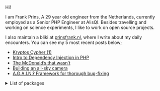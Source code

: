 Hi!

I am Frank Prins, A 29 year old engineer from the Netherlands, currently employed as a Senior PHP Engineer at AlisQI.
Besides travelling and working on science experiments, I like to work on open source projects.

I also maintain a bliki at [prinsfrank.nl](https://prinsfrank.nl), where I write about my daily encounters. You can see my 5 most recent posts below;

<!--START_SECTION:feed-->
* [Kryptos Cypher (1)](https:&#x2F;&#x2F;prinsfrank.nl&#x2F;2024&#x2F;05&#x2F;07&#x2F;Kryptos-cypher-does-RQ-mean-e-for-k4)
* [Intro to Dependency Injection in PHP](https:&#x2F;&#x2F;prinsfrank.nl&#x2F;2024&#x2F;05&#x2F;03&#x2F;Intro-to-dependency-injection-in-PHP)
* [The McDonald’s that wasn’t](https:&#x2F;&#x2F;prinsfrank.nl&#x2F;2024&#x2F;03&#x2F;04&#x2F;The_McDonalds_that_wasnt)
* [Building an all-sky camera](https:&#x2F;&#x2F;prinsfrank.nl&#x2F;2024&#x2F;02&#x2F;13&#x2F;Building-an-all-sky-camera)
* [A.G.A.I.N.‽ Framework for thorough bug-fixing](https:&#x2F;&#x2F;prinsfrank.nl&#x2F;2023&#x2F;08&#x2F;28&#x2F;AGAIN_Framework_for_thorough_bugfixing)
<!--END_SECTION:feed-->

<details>
    <summary>List of packages</summary>

| Title                                                                                                                             | Description                                | Active |                                                                                                                                                                                  |
|-----------------------------------------------------------------------------------------------------------------------------------|--------------------------------------------|--------|----------------------------------------------------------------------------------------------------------------------------------------------------------------------------------|
| [prinsfrank/standards](https://packagist.org/packages/prinsfrank/standards)                                                       | A collection of standards as enums         | ✅      | [![](https://img.shields.io/packagist/dt/prinsfrank/standards)](https://packagist.org/packages/prinsfrank/standards/stats)                                                       |
| [prinsfrank/enums](https://packagist.org/packages/prinsfrank/enums)                                                               | Working with enums in PHP made easier      | ✅      | [![](https://img.shields.io/packagist/dt/prinsfrank/enums)](https://packagist.org/packages/prinsfrank/enums/stats)                                                               |
| [prinsfrank/composer-version-lock](https://packagist.org/packages/prinsfrank/composer-version-lock)                               | Lock composer version to a version         | ❌ EOL  | [![](https://img.shields.io/packagist/dt/prinsfrank/composer-version-lock)](https://packagist.org/packages/prinsfrank/composer-version-lock/stats)                               |
| [prinsfrank/transliteration](https://packagist.org/packages/prinsfrank/transliteration)                                           | A typed transliteration wrapper            | ✅      | [![](https://img.shields.io/packagist/dt/prinsfrank/transliteration)](https://packagist.org/packages/prinsfrank/transliteration/stats)                                           |
| [prinsfrank/arithmetic-operations-floating-point](https://packagist.org/packages/prinsfrank/arithmetic-operations-floating-point) | Floating point arithmetics                 | ✅      | [![](https://img.shields.io/packagist/dt/prinsfrank/arithmetic-operations-floating-point)](https://packagist.org/packages/prinsfrank/arithmetic-operations-floating-point/stats) |
| [prinsfrank/measurement-unit](https://packagist.org/packages/prinsfrank/measurement-unit)                                         | A collection of measurement units          | ✅      | [![](https://img.shields.io/packagist/dt/prinsfrank/measurement-unit)](https://packagist.org/packages/prinsfrank/measurement-unit/stats)                                         |
| [prinsfrank/php-geo-svg](https://packagist.org/packages/prinsfrank/php-geo-svg)                                                   | Generate and display maps in SVG           | ✅      | [![](https://img.shields.io/packagist/dt/prinsfrank/php-geo-svg)](https://packagist.org/packages/prinsfrank/php-geo-svg/stats)                                                   |
| [prinsfrank/jsonapi-openapi-spec-generator](https://packagist.org/packages/prinsfrank/jsonapi-openapi-spec-generator)             | Generate an openapi spec for jsonapi       | ✅      | [![](https://img.shields.io/packagist/dt/prinsfrank/jsonapi-openapi-spec-generator)](https://packagist.org/packages/prinsfrank/jsonapi-openapi-spec-generator/stats)             |
| [prinsfrank/indenting-persistent-blade-compiler](https://packagist.org/packages/prinsfrank/indenting-persistent-blade-compiler)   | Persist indenting in blade templates       | ✅      | [![](https://img.shields.io/packagist/dt/prinsfrank/indenting-persistent-blade-compiler)](https://packagist.org/packages/prinsfrank/indenting-persistent-blade-compiler/stats)   |
| [prinsfrank/php-validated-properties-phpstan](https://packagist.org/packages/prinsfrank/php-validated-properties-phpstan)         | PHPStan extension for validated properties | ✅      | [![](https://img.shields.io/packagist/dt/prinsfrank/php-validated-properties-phpstan)](https://packagist.org/packages/prinsfrank/php-validated-properties-phpstan/stats)         |
| [prinsfrank/laravel-leash](https://packagist.org/packages/prinsfrank/laravel-leash)                                               | Leash Laravel container                    | ✅      | [![](https://img.shields.io/packagist/dt/prinsfrank/laravel-leash)](https://packagist.org/packages/prinsfrank/laravel-leash/stats)                                               |
| [prinsfrank/phpunit-laravel-leash](https://packagist.org/packages/prinsfrank/phpunit-laravel-leash)                               | Leash Laravel container in PHPUnit         | ✅      | [![](https://img.shields.io/packagist/dt/prinsfrank/phpunit-laravel-leash)](https://packagist.org/packages/prinsfrank/phpunit-laravel-leash/stats)                               |
| [prinsfrank/php-validated-properties](https://packagist.org/packages/prinsfrank/php-validated-properties)                         | Validated properties using attributes      | ✅      | [![](https://img.shields.io/packagist/dt/prinsfrank/php-validated-properties)](https://packagist.org/packages/prinsfrank/php-validated-properties/stats)                         |
| [prinsfrank/colors](https://packagist.org/packages/prinsfrank/colors)                                                             | Working with Colors in PHP                 | ✅      | [![](https://img.shields.io/packagist/dt/prinsfrank/colors)](https://packagist.org/packages/prinsfrank/colors/stats)                                                             |
| [prinsfrank/container](https://packagist.org/packages/prinsfrank/container)                                                       | A strict container package                 | ✅      | [![](https://img.shields.io/packagist/dt/prinsfrank/container)](https://packagist.org/packages/prinsfrank/container/stats)                                                       |
| [prinsfrank/mrtd](https://packagist.org/packages/prinsfrank/mrtd)                                                                 | Machine Readable Travel document parsing   | ✅      | [![](https://img.shields.io/packagist/dt/prinsfrank/mrtd)](https://packagist.org/packages/prinsfrank/mrtd/stats)                                                                 |
| [prinsfrank/larastan-architecture-rules](https://packagist.org/packages/prinsfrank/larastan-architecture-rules)                   | Architecture rules for Larastan            | ✅      | [![](https://img.shields.io/packagist/dt/prinsfrank/larastan-architecture-rules)](https://packagist.org/packages/prinsfrank/larastan-architecture-rules/stats)                   |
| [prinsfrank/arithmetic-operations-bcmath](https://packagist.org/packages/prinsfrank/arithmetic-operations-bcmath)                 | Arithmetic operations in BCMath            | ✅      | [![](https://img.shields.io/packagist/dt/prinsfrank/arithmetic-operations-bcmath)](https://packagist.org/packages/prinsfrank/arithmetic-operations-bcmath/stats)                 |
| [prinsfrank/arithmetic-operations-implementation](https://packagist.org/packages/prinsfrank/arithmetic-operations-implementation) | Virtual package for arithmetic operations  | ✅      | [![](https://img.shields.io/badge/virtual-8A2BE2)](https://packagist.org/packages/prinsfrank/arithmetic-operations-implementation/stats)                                         |

</details>
